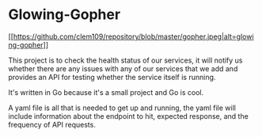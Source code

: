 # Glowing-Gopher

[[https://github.com/clem109/repository/blob/master/gopher.jpeg|alt=glowing-gopher]]

This project is to check the health status of our services, it will notify us whether there are any issues with any of our services that we add and provides an API for testing whether the service itself is running.

It's written in Go because it's a small project and Go is cool.

A yaml file is all that is needed to get up and running, the yaml file will include information about the endpoint to hit, expected response, and the frequency of API requests.
